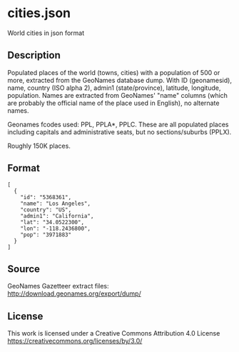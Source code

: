 # cities.json
World cities in json format

## Description

Populated places of the world (towns, cities) with a population of 500 or more, extracted from the GeoNames database dump. With ID (geonamesid), name, country (ISO alpha 2), admin1 (state/province), latitude, longitude, population. Names are extracted from GeoNames' "name" columns (which are probably the official name of the place used in English), no alternate names.

Geonames fcodes used: PPL, PPLA*, PPLC. These are all populated places including capitals and administrative seats, but no sections/suburbs (PPLX).

Roughly 150K places.

## Format
```
[
  {
    "id": "5368361",
    "name": "Los Angeles",
    "country": "US",
    "admin1": "California",
    "lat": "34.0522300",
    "lon": "-118.2436800",
    "pop": "3971883"
  }
]
```
## Source
GeoNames Gazetteer extract files: http://download.geonames.org/export/dump/

## License
This work is licensed under a Creative Commons Attribution 4.0 License
https://creativecommons.org/licenses/by/3.0/
